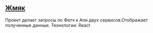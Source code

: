 ## <a href='https://deim0707.github.io/starDB/build/index.html'>Жмяк</a>

Проект делает запросы по Фетч к Апи двух сервисов.Отображает полученные данные.
Технологии: React
